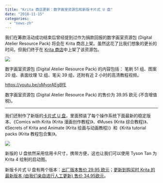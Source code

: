 ```yaml
---
title: "Krita 商店更新：数字画室资源包和新版卡片式 U 盘"
date: "2018-11-15"
categories: 
  - "news-zh"
---
```


我们在筹款活动成功结束后曾经提到过作为捐款回报的数字画室资源包 (Digital Atelier Resource Pack) 将会在 Krita 商店上架。虽然这花了比我们想象的更长的时间，但我们终于在 [Krita 商店](https://krita.org/en/support-us/shop/)中上架了该资源包。

[![](/images/posts/2018/promo-screen-02-1024x336.png)](https://gumroad.com/products/sFbEb)

数字画室资源包 (Digital Atelier Resource Pack) 的内容包括： 笔刷 51 组、图案 20 组、表面纹理 12 组、笔尖 39 组，还附有近 2 小时的高清教程视频。

https://youtu.be/oMyorAEgBfE

数字画室资源包 (Digital Atelier Resource Pack) 的售价为 39.95 欧元 (不含增值税)。

* * *

我们还制作了新版的[卡片式 U 盘](https://gumroad.com/products/qQmZf)，里面预装了每个操作系统下面最新的稳定版本、《Comics with Krita (Krita 漫画创作教程)》、《Muses (Krita 综合教程)》、《Secrets of Krita and Animate (Krita 绘画与动画教程)》和《Krita tutorial packs (Krita 教程包合集)》。

[![](/images/posts/2018/usbcard-1024x534.jpg)](https://gumroad.com/products/qQmZf)

新版的 U 盘依然采用信用卡尺寸，携带方便，这也让我们可以使用 Tyson Tan 为 Krita 4 绘制的启动图。

新版卡片式 U 盘有两个版本：[出厂版本售价 29.95 欧元](https://gumroad.com/products/thwPJ)；[更新到购买时 Krita 的最新版本 (由我们亲自进行人工更新) 售价 34.95欧元](https://gumroad.com/products/qQmZf/)。
